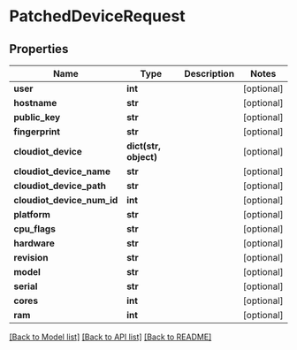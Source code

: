 # PatchedDeviceRequest


## Properties
Name | Type | Description | Notes
------------ | ------------- | ------------- | -------------
**user** | **int** |  | [optional] 
**hostname** | **str** |  | [optional] 
**public_key** | **str** |  | [optional] 
**fingerprint** | **str** |  | [optional] 
**cloudiot_device** | **dict(str, object)** |  | [optional] 
**cloudiot_device_name** | **str** |  | [optional] 
**cloudiot_device_path** | **str** |  | [optional] 
**cloudiot_device_num_id** | **int** |  | [optional] 
**platform** | **str** |  | [optional] 
**cpu_flags** | **str** |  | [optional] 
**hardware** | **str** |  | [optional] 
**revision** | **str** |  | [optional] 
**model** | **str** |  | [optional] 
**serial** | **str** |  | [optional] 
**cores** | **int** |  | [optional] 
**ram** | **int** |  | [optional] 

[[Back to Model list]](../README.md#documentation-for-models) [[Back to API list]](../README.md#documentation-for-api-endpoints) [[Back to README]](../README.md)


